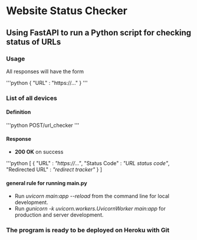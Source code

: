 # Website Status Checker

## Using FastAPI to run a Python script for checking status of URLs ##

### Usage

All responses will have the form

'''python
{
    "URL" : "https://..."
}
'''

### List of all devices
#### Definition

'''python
POST/url_checker
'''

#### Response
* **200 OK** on success

'''python
[
    {
        "URL" : *"https://..."*,
        "Status Code" : *"URL status code"*,
        "Redirected URL" : *"redirect tracker"*
    }
]


#### general rule for running main.py ####
* Run *uvicorn main:app --reload* from the command line for local development.
* Run *gunicorn -k uvicorn.workers.UvicornWorker main:app* for production and server development.

### The program is ready to be deployed on Heroku with Git ###
